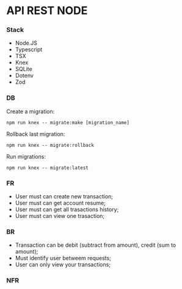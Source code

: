 # API REST NODE

### Stack

- Node.JS
- Typescript
- TSX
- Knex
- SQLite
- Dotenv
- Zod

### DB

Create a migration:

`npm run knex -- migrate:make [migration_name]`

Rollback last migration:

`npm run knex -- migrate:rollback`

Run migrations:

`npm run knex -- migrate:latest`

### FR

- User must can create new transaction;
- User must can get account resume;
- User must can get all trasactions history;
- User must can view one trasaction;

### BR

- Transaction can be debit (subtract from amount), credit (sum to amount);
- Must identify user betweem requests;
- User can only view your transactions;

### NFR